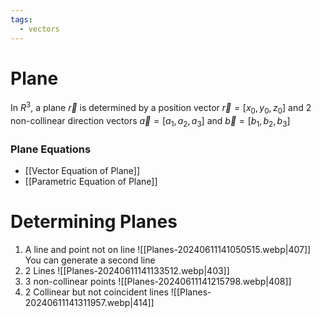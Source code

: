 ```yaml
---
tags:
  - vectors
---
```

# Plane
In $R^3$, a plane $\vec{r}$ is determined by a position vector $\vec{r}=[x_{0},y_{0},z_{0}]$ and 2 non-collinear direction vectors $\vec{a}=[a_{1},a_{2},a_{3}]$ and $\vec{b}=[b_{1},b_{2},b_{3}]$
### Plane Equations
- [[Vector Equation of Plane]]
- [[Parametric Equation of Plane]]
# Determining Planes
1. A line and point not on line
![[Planes-20240611141050515.webp|407]]
You can generate a second line
2. 2 Lines
![[Planes-20240611141133512.webp|403]]
3. 3 non-collinear points
![[Planes-20240611141215798.webp|408]]
4. 2 Collinear but not coincident lines
![[Planes-20240611141311957.webp|414]]